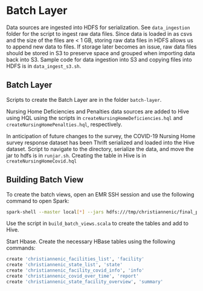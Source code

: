 # Batch Layer

Data sources are ingested into HDFS for serialization. See `data_ingestion` folder for the script to ingest raw data files. Since data is loaded in as csvs and the size of the files are < 1 GB, storing raw data files in HDFS allows us to append new data to files. If storage later becomes an issue, raw data files should be stored in S3 to preserve space and grouped when importing data back into S3. Sample code for data ingestion into S3 and copying files into HDFS is in `data_ingest_s3.sh`.

## Batch Layer

Scripts to create the Batch Layer are in the folder `batch-layer`.

Nursing Home Deficiencies and Penalties data sources are added to Hive using HQL using the scripts in `createNursingHomeDeficiencies.hql` and `createNursingHomePenalties.hql`, respectively.

In anticipation of future changes to the survey, the COVID-19 Nursing Home survey response dataset has been Thrift serialized and loaded into the Hive dataset. Script to navigate to the directory, serialize the data, and move the jar to hdfs is in `runjar.sh`. Creating the table in Hive is in `createNursingHomeCovid.hql`

## Building Batch View

To create the batch views, open an EMR SSH session and use the following command to open Spark:

```bash
spark-shell --master local[*] --jars hdfs:///tmp/christiannenic/final_project/jars/serialize-nursing-deficiencies-0.0.1-SNAPSHOT.jar
```

Use the script in `build_batch_views.scala` to create the tables and add to Hive.

Start Hbase. Create the necessary HBase tables using the following commands:

```bash
create 'christiannenic_facilities_list', 'facility'
create 'christiannenic_state_list', 'state'
create 'christiannenic_facility_covid_info', 'info'
create 'christiannenic_covid_over_time', 'report'
create 'christiannenic_state_facility_overview', 'summary'
```
